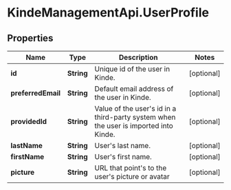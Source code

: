 # KindeManagementApi.UserProfile

## Properties

Name | Type | Description | Notes
------------ | ------------- | ------------- | -------------
**id** | **String** | Unique id of the user in Kinde. | [optional] 
**preferredEmail** | **String** | Default email address of the user in Kinde. | [optional] 
**providedId** | **String** | Value of the user&#39;s id in a third-party system when the user is imported into Kinde. | [optional] 
**lastName** | **String** | User&#39;s last name. | [optional] 
**firstName** | **String** | User&#39;s first name. | [optional] 
**picture** | **String** | URL that point&#39;s to the user&#39;s picture or avatar | [optional] 


